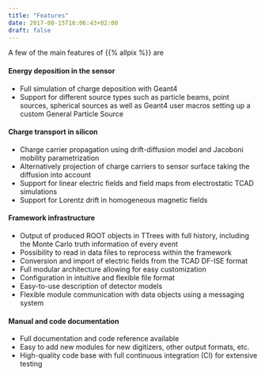```yaml
---
title: "Features"
date: 2017-08-15T16:06:43+02:00
draft: false
---
```


A few of the main features of {{% allpix %}} are

#### Energy deposition in the sensor

* Full simulation of charge deposition with Geant4
* Support for different source types such as particle beams, point sources, spherical sources as well as Geant4 user macros setting up a custom General Particle Source

#### Charge transport in silicon

* Charge carrier propagation using drift-diffusion model and Jacoboni mobility parametrization
* Alternatively projection of charge carriers to sensor surface taking the diffusion into account
* Support for linear electric fields and field maps from electrostatic TCAD simulations
* Support for Lorentz drift in homogeneous magnetic fields

#### Framework infrastructure

* Output of produced ROOT objects in TTrees with full history, including the Monte Carlo truth information of every event
* Possibility to read in data files to reprocess within the framework
* Conversion and import of electric fields from the TCAD DF-ISE format
* Full modular architecture allowing for easy customization
* Configuration in intuitive and flexible file format
* Easy-to-use description of detector models
* Flexible module communication with data objects using a messaging system

#### Manual and code documentation

* Full documentation and code reference available
* Easy to add new modules for new digitizers, other output formats, etc.
* High-quality code base with full continuous integration (CI) for extensive testing

